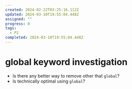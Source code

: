 ```yaml
---
created: 2024-02-22T03:25:16.112Z
updated: 2024-03-10T19:55:04.448Z
assigned: ""
progress: 0
tags:
  - P2
completed: 2024-03-10T19:55:04.448Z
---
```


# global keyword investigation

- Is there any better way to remove other that `global`?
- Is technically optimal using `global`?
